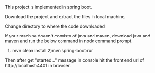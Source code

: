 This project is implemented in spring boot.

Download the project and extract the files in local machine.

Change directory to where the code downloaded

If your machine doesn't consists of java and maven, download java and maven and run the below command in node command prompt.

1) mvn clean install
2)mvn spring-boot:run

Then after get "started..." message in console hit the front end url of  http://localhost:4401 in browser.
